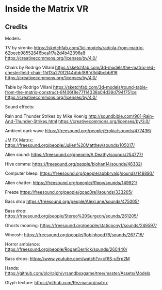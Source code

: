 # Inside the Matrix VR

## Credits

Models:

TV by sirenko
https://sketchfab.com/3d-models/radiola-from-matrix-62beeb98552846bea1f7a2d4b42396a8
https://creativecommons.org/licenses/by/4.0/

Chairs by Rodrigo Villani
https://sketchfab.com/3d-models/the-matrix-red-chesterfield-chair-1fd13a270f2f44dbbf88fd3d4bcbb816
https://creativecommons.org/licenses/by/4.0/

Table by Rodrigo Villani
https://sketchfab.com/3d-models/round-table-from-the-matrix-construct-8f406f8e77114338a04d39d794f751ce
https://creativecommons.org/licenses/by/4.0/

Sound effects:

Rain and Thunder Strikes by Mike Koenig
http://soundbible.com/901-Rain-And-Thunder-Strikes.html
https://creativecommons.org/licenses/by/3.0/

Ambient dark wave
https://freesound.org/people/Erokia/sounds/477436/

JM FX Matrix:
https://freesound.org/people/Julien%20Matthey/sounds/105017/

Alien sound:
https://freesound.org/people/A.Deathy/sounds/254777/

Hive comms:
https://freesound.org/people/bjohan14/sounds/48332/

Computer bleep:
https://freesound.org/people/abbbrvalg/sounds/149890/

Alien chatter:
https://freesound.org/people/fl1ppy/sounds/149921/

Freeze
https://freesound.org/people/goac0re1/sounds/333205/

Bass drop
https://freesound.org/people/AlexLane/sounds/475005/

Bass drop:
https://freesound.org/people/Stereo%20Surgeon/sounds/261205/

Ghosts moaning:
https://freesound.org/people/staticpony1/sounds/249597/

Whoosh:
https://freesound.org/people/Robinhood76/sounds/267716/

Horror ambiance:
https://freesound.org/people/RoganDerrick/sounds/260440/

Bass drops:
https://www.youtube.com/watch?v=cf6S-uErp2M

Hands:
https://github.com/ololralph/vrsandboxgame/tree/master/Assets/Models

Glyph texture:
https://github.com/Rezmason/matrix